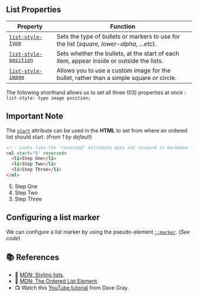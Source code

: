 ## List Properties

| Property | Function |
|----------|----------|
|[`list-style-type`](https://developer.mozilla.org/en-US/docs/Web/CSS/list-style-type) | Sets the type of bullets or markers to use for the list (*square, lower-alpha, ...etc*). |
|[`list-style-position`](https://developer.mozilla.org/en-US/docs/Web/CSS/list-style-position) | Sets whether the bullets, at the start of each item, appear inside or outside the lists. |
|[`list-style-image`](https://developer.mozilla.org/en-US/docs/Web/CSS/list-style-image) | Allows you to use a custom image for the bullet, rather than a simple square or circle. |

The following shorthand allows us to set all three (03) properties at once : `list-style: type image position;`

## Important Note
The [`start`](https://developer.mozilla.org/en-US/docs/Web/HTML/Element/ol#attr-start) attribute can be used in the **HTML** to set from where an ordered list should start. (_From 1 by default_)
```html
<!-- Looks like the 'reversed' attribute does not respond in markdown files -->
<ol start="5" reversed>
  <li>Step One</li>
  <li>Step Two</li>
  <li>Step Three</li>
</ol>
```

<ol start="5" reversed>
  <li>Step One</li>
  <li>Step Two</li>
  <li>Step Three</li>
</ol>


## Configuring a list marker

We can configure a list marker by using the pseudo-element [`::marker`](https://developer.mozilla.org/en-US/docs/Web/CSS/::marker). (*See code*)

## 📚 References
- 🔗 [MDN: Styling lists](https://developer.mozilla.org/en-US/docs/Learn/CSS/Styling_text/Styling_lists).
- 🔗 [MDN: The Ordered List Element](https://developer.mozilla.org/en-US/docs/Web/HTML/Element/ol).
- 📺 Watch this [YouTube tutorial](https://www.youtube.com/watch?v=jcThx0U066w) from Dave Gray.
